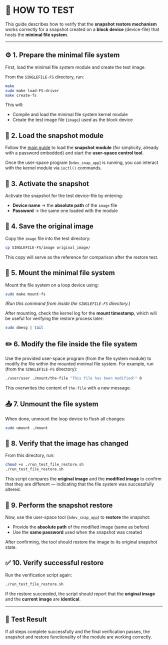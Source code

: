 # 🧪 HOW TO TEST

This guide describes how to verify that the **snapshot restore mechanism** works correctly for a snapshot created on a **block device** (device-file) that hosts the **minimal file system**.

---

## ⚙️ 1. Prepare the minimal file system

First, load the minimal file system module and create the test image.

From the `SINGLEFILE-FS` directory, run:

```bash
make
sudo make load-FS-driver
make create-fs
```

This will:

- Compile and load the minimal file system kernel module  
- Create the test image file (`image`) used as the block device

## 🧩 2. Load the snapshot module

Follow the [main guide](https://github.com/MatteoBasili/aos-ss--progetto-2024_25/blob/main/README.md) to load the **snapshot module** (for simplicity, already with a password embedded) and start the **user-space control tool**.

Once the user-space program (`bdev_snap_app`) is running, you can interact with the kernel module via `ioctl()` commands.

## 📸 3. Activate the snapshot

Activate the snapshot for the test device-file by entering:

- **Device name** → the **absolute path** of the `image` file  
- **Password** → the same one loaded with the module

## 📂 4. Save the original image

Copy the `image` file into the test directory:

```bash
cp SINGLEFILE-FS/image original_image/
```

This copy will serve as the reference for comparison after the restore test.

## 🔗 5. Mount the minimal file system

Mount the file system on a loop device using:

```bash
sudo make mount-fs
```

*(Run this command from inside the `SINGLEFILE-FS` directory.)*

After mounting, check the kernel log for the **mount timestamp**, which will be useful for verifying the restore process later:

```bash
sudo dmesg | tail
```

## ✏️ 6. Modify the file inside the file system

Use the provided user-space program (from the file system module) to modify the file within the mounted minimal file system.
For example, run (from the `SINGLEFILE-FS` directory):

```bash
./user/user ./mount/the-file "This file has been modified!" 0
```

This overwrites the content of `the-file` with a new message.

## 📤 7. Unmount the file system

When done, unmount the loop device to flush all changes:

```bash
sudo umount ./mount
```

## 🧾 8. Verify that the image has changed

From this directory, run:

```bash
chmod +x ./run_test_file_restore.sh
./run_test_file_restore.sh
```

This script compares the **original image** and the **modified image** to confirm that they are different — indicating that the file system was successfully altered.

## 🔁 9. Perform the snapshot restore

Now, use the user-space tool (`bdev_snap_app`) to **restore** the snapshot:

- Provide the **absolute path** of the modified image (same as before)  
- Use the **same password** used when the snapshot was created

After confirming, the tool should restore the image to its original snapshot state.

## ✅ 10. Verify successful restore

Run the verification script again:

```bash
./run_test_file_restore.sh
```

If the restore succeeded, the script should report that the **original image** and the **current image** are **identical**.

---

## 🏁 Test Result

If all steps complete successfully and the final verification passes,
the snapshot and restore functionality of the module are working correctly.

